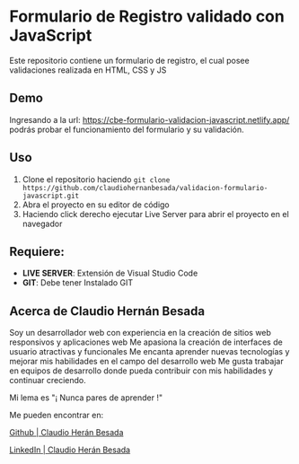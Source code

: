 # Formulario de Registro validado con JavaScript
Este repositorio contiene un formulario de registro, el cual posee validaciones realizada en HTML, CSS y JS

## Demo
Ingresando a la url: https://cbe-formulario-validacion-javascript.netlify.app/ podrás probar el funcionamiento del formulario y su validación.

## Uso

1.  Clone el repositorio haciendo `git clone https://github.com/claudiohernanbesada/validacion-formulario-javascript.git`
2.  Abra el proyecto en su editor de código
3.  Haciendo click derecho ejecutar Live Server para abrir el proyecto en el navegador

## Requiere:

-   **LIVE SERVER**: Extensión de Visual Studio Code
-   **GIT**: Debe tener Instalado GIT

## Acerca de Claudio Hernán Besada
Soy un desarrollador web con experiencia en la creación de sitios web responsivos y aplicaciones web
Me apasiona la creación de interfaces de usuario atractivas y funcionales
Me encanta aprender nuevas tecnologías y mejorar mis habilidades en el campo del desarrollo web
Me gusta trabajar en equipos de desarrollo donde pueda contribuir con mis habilidades y continuar creciendo.

Mi lema es "¡ Nunca pares de aprender !"


Me pueden encontrar en:

[Github | Claudio Herán Besada](https://github.com/claudiohernanbesada)

[LinkedIn | Claudio Herán Besada](https://www.linkedin.com/in/claudiohernanbesada/)